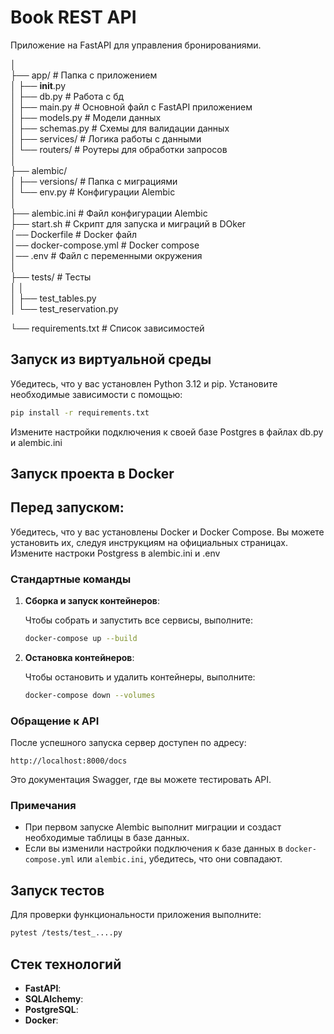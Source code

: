 # Book REST API

Приложение на FastAPI для управления бронированиями.

│  
├── app/                     # Папка с приложением  
│   ├── __init__.py  
│   ├── db.py                # Работа с бд  
│   ├── main.py              # Основной файл с FastAPI приложением  
│   ├── models.py              # Модели данных  
│   ├── schemas.py             # Схемы для валидации данных  
│   ├── services/            # Логика работы с данными  
│   └── routers/             # Роутеры для обработки запросов  
│  
├── alembic/                   
│   ├── versions/            # Папка с  миграциями  
│   └── env.py               # Конфигурации Alembic  
│  
├── alembic.ini              # Файл конфигурации Alembic  
├── start.sh                 #  Скрипт для запуска и миграций в DOker  
│── Dockerfile               #  Docker файл  
│── docker-compose.yml       #  Docker compose  
│── .env                     #  Файл с переменными окружения  
│  
├── tests/                   # Тесты  
│   │  
│   ├── test_tables.py  
│   └── test_reservation.py  

└── requirements.txt         # Список зависимостей  

## Запуск из виртуальной среды

Убедитесь, что у вас установлен Python 3.12 и pip. Установите необходимые зависимости с помощью:

```bash
pip install -r requirements.txt
```

Измените настройки подключения к своей базе Postgres в файлах db.py и alembic.ini






## Запуск проекта в Docker

## Перед запуском:

Убедитесь, что у вас установлены Docker и Docker Compose. Вы можете установить их, следуя инструкциям на официальных страницах.
Измените настроки Postgress в alembic.ini и .env 

### Стандартные команды

1. **Сборка и запуск контейнеров**:

   Чтобы собрать и запустить все сервисы, выполните:

   ```bash
   docker-compose up --build
   ```

2. **Остановка контейнеров**:

   Чтобы остановить и удалить контейнеры, выполните:

   ```bash
   docker-compose down --volumes
   ```

### Обращение к API

После успешного запуска сервер доступен по адресу:

```
http://localhost:8000/docs
```

Это документация Swagger, где вы можете тестировать API.

### Примечания

- При первом запуске Alembic выполнит миграции и создаст необходимые таблицы в базе данных.
- Если вы изменили настройки подключения к базе данных в `docker-compose.yml` или `alembic.ini`, убедитесь, что они совпадают.

## Запуск тестов

Для проверки функциональности приложения выполните:

```bash
pytest /tests/test_....py
```

## Стек технологий

- **FastAPI**: 
- **SQLAlchemy**: 
- **PostgreSQL**:
- **Docker**: 
